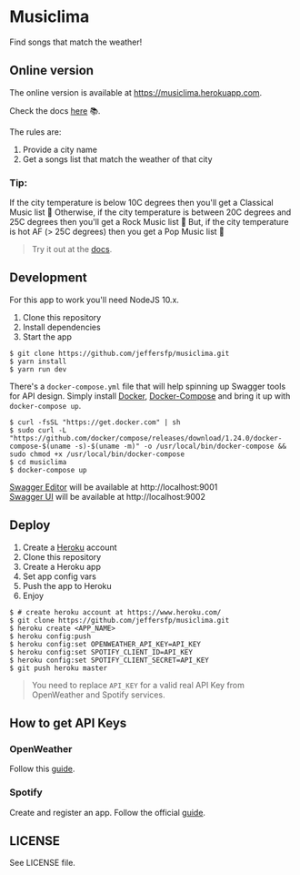 # Musiclima

Find songs that match the weather!

## Online version

The online version is available at https://musiclima.herokuapp.com.

Check the docs [here](https://musiclima.herokuapp.com/docs) 📚.

The rules are:

1. Provide a city name
2. Get a songs list that match the weather of that city

### Tip:

If the city temperature is below 10C degrees then you'll get a Classical Music list 🎻
Otherwise, if the city temperature is between 20C degrees and 25C degrees then you'll get a Rock Music list 🤟
But, if the city temperature is hot AF (> 25C degrees) then you get a Pop Music list 🎤

> Try it out at the [docs](https://musiclima.herokuapp.com/docs).

## Development

For this app to work you'll need NodeJS 10.x.

1. Clone this repository
2. Install dependencies
3. Start the app

```
$ git clone https://github.com/jeffersfp/musiclima.git
$ yarn install
$ yarn run dev
```

There's a `docker-compose.yml` file that will help spinning up Swagger tools for API design. Simply install [Docker](https://docs.docker.com/install/), [Docker-Compose](https://docs.docker.com/compose/install/) and bring it up with `docker-compose up`.

```
$ curl -fsSL "https://get.docker.com" | sh
$ sudo curl -L "https://github.com/docker/compose/releases/download/1.24.0/docker-compose-$(uname -s)-$(uname -m)" -o /usr/local/bin/docker-compose && sudo chmod +x /usr/local/bin/docker-compose
$ cd musiclima
$ docker-compose up
```

[Swagger Editor](https://swagger.io/tools/swagger-editor/) will be available at http://localhost:9001<br>
[Swagger UI](https://swagger.io/tools/swagger-ui/) will be available at http://localhost:9002

## Deploy

1. Create a [Heroku](https://www.heroku.com/) account
2. Clone this repository
3. Create a Heroku app
4. Set app config vars
5. Push the app to Heroku
6. Enjoy

```
$ # create heroku account at https://www.heroku.com/
$ git clone https://github.com/jeffersfp/musiclima.git
$ heroku create <APP_NAME>
$ heroku config:push
$ heroku config:set OPENWEATHER_API_KEY=API_KEY
$ heroku config:set SPOTIFY_CLIENT_ID=API_KEY
$ heroku config:set SPOTIFY_CLIENT_SECRET=API_KEY
$ git push heroku master
```

> You need to replace `API_KEY` for a valid real API Key from OpenWeather and Spotify services.

## How to get API Keys

### OpenWeather

Follow this [guide](https://openweathermap.org/appid).

### Spotify

Create and register an app. Follow the official [guide](https://developer.spotify.com/documentation/general/guides/app-settings/).

## LICENSE

See LICENSE file.